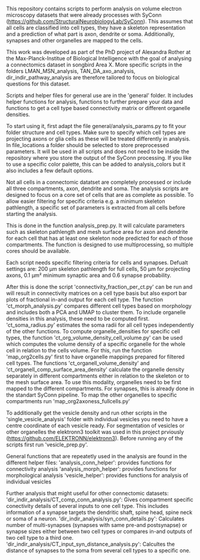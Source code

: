 This repository contains scripts to perform analysis on volume electron microscopy datasets that were already processes with SyConn (https://github.com/StructuralNeurobiologyLab/SyConn). 
This assumes that all cells are classified into cell types, they have a skeleton representation and a prediction of what part is axon, dendrite or soma. 
Additionally, synapses and other organelles are mapped to the cells. 

This work was developed as part of the PhD project of Alexandra Rother at the Max-Planck-Institue of Biological Intelligence with the goal of analysing a connectomics dataset in songbird Area X. 
More specific scripts in the folders LMAN_MSN_analysis, TAN_DA_axo_analysis, dir_indir_pathway_analysis are therefore tailored to focus on biological questions for this dataset. 

Scripts and helper files for general use are in the 'general' folder. It includes helper functions for analysis, functions to further prepare your data and functions to get a cell type 
based connectivity matrix or different organelle densities.

To start using it, first adapt the file general/analysis_params.py to fit your folder structure and cell types. 
Make sure to specify which cell types are projecting axons or glia cells as these will be treated differently in analysis.
In file_locations a folder should be selected to store preprocessed parameters. It will be used in all scripts and does not need to be inside the repository where you store the output of the SyConn processing.
If you like to use a specific color palette, this can be added to analysis_colors but it also includes a few default options. 

Not all cells in a connectomic datatset are completely processed or include all three compartments, axon, dendrite and soma. 
The analysis scripts are designed to focus on a core set of cells that are as complete as possible. To allow easier filtering for specific criteria e.g. a minimum skeleton pathlength, 
a specific set of parameters is extracted from all cells before starting the analysis. 

This is done in the function analysis_prep.py. It will calculate parameters such as skeleton pathlength and mesh surface area for axon and dendrite for each cell that has at least one skeleton 
node predicted for each of those compartments. The function is designed to use multiprocessing, so multiple cores should be available. 

Each script needs specific filtering criteria for cells and synapses. Defualt settings are: 200 µm skeleton pathlength for full cells, 50 µm for projecting axons, 0.1 µm² minimum synaptic area and 0.6 synapse probability. 

After this is done the script 'connectivity_fraction_per_ct.py' can be run and will result in connectivity matrices on a cell type basis but also export bar plots of fractional in-and output for each cell type. 
The function 'ct_morph_analysis.py' compares different cell types based on morphology and includes both a PCA and UMAP to cluster them. To include organelle densities in this analysis, these need to be computed first.
'ct_soma_radius.py' estimates the soma radii for all cell types independently of the other functions.
To compute organelle_densities for specific cell types, the function 'ct_org_volume_density_cell_volume.py' can be used which computes the volume density of a specific organelle for the whole cell in relation to the cells volume. 
For this, run the function 'map_org2cells.py' first to have organelle mappings prepared for filtered cell types. 
The functions 'ct_organell_volume_density' and 'ct_organell_comp_surface_area_density' calculate the organelle density separately in different compartments either in relation to the skeleton or to the mesh surface area. 
To use this modality, organelles need to be first mapped to the different compartments. For synapses, this is already done in the standart SyConn pipeline. To map the other organelles to specific compartments run 'map_org2axoness_fullcells.py'

To additionally get the vesicle density and run other scripts in the 'single_vesicle_analysis' folder with individual vesicles you need to have a centre coordinate of each vesicle ready. 
For segmentation of vesicles or other organelles the elektronn3 toolkit was used in this project prviously (https://github.com/ELEKTRONN/elektronn3). Before running any of the scripts first run 'vesicle_prep.py'.

General functions that are repeatetly used in the analysis are found in the different helper files: 
'analysis_conn_helper': provides functions for connectivity analysis
'analysis_morph_helper': provides functions for morphological analysis
'vesicle_helper': provides functions for analysis of individual vesicles

Further analysis that might useful for other connectomic datasets: 
'dir_indir_analysis/CT_comp_conn_analysis.py': Gives compartment specific conectivity details of several inputs to one cell type. This includes information of a synapse targets the dendritic shaft, spine head, spine neck or soma of a neuron. 
'dir_indir_analysis/syn_conn_details.py': Calculates number of multi-synapses (synapses with same pre-and postsynapse) or synapse sizes either between two cell types or compares in-and outputs of two cell type to a third one. 
'dir_indir_analysis/CT_input_syn_distance_analysis.py': Calcultes the distance of synapses to the soma from several cell types to a specific one. 




